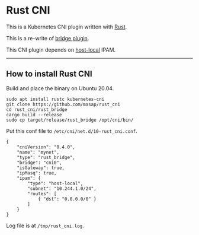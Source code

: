 # Rust CNI
This is a Kubernetes CNI plugin written with [Rust](https://www.rust-lang.org/).

This is a re-write of [bridge plugin](https://github.com/containernetworking/plugins/tree/master/plugins/main/bridge).

This CNI plugin depends on [host-local](https://github.com/containernetworking/plugins/tree/master/plugins/ipam/host-local) IPAM.

----

## How to install Rust CNI
Build and place the binary on Ubuntu 20.04.
```
sudo apt install rustc kubernetes-cni
git clone https://github.com/masap/rust_cni
cd rust_cni/rust_bridge
cargo build --release
sudo cp target/release/rust_bridge /opt/cni/bin/
```

Put this conf file to ```/etc/cni/net.d/10-rust_cni.conf```.
```
{
	"cniVersion": "0.4.0",
	"name": "mynet",
	"type": "rust_bridge",
	"bridge": "cni0",
	"isGateway": true,
	"ipMasq": true,
	"ipam": {
		"type": "host-local",
		"subnet": "10.244.1.0/24",
		"routes": [
			{ "dst": "0.0.0.0/0" }
		]
	}
}
```

Log file is at ```/tmp/rust_cni.log```.
